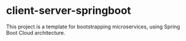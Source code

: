 # client-server-springboot

This project is a template for bootstrapping microservices, using Spring Boot Cloud architecture.
